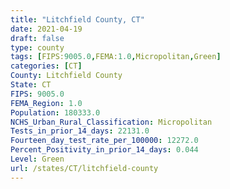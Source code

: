 ```yaml
---
title: "Litchfield County, CT"
date: 2021-04-19
draft: false
type: county
tags: [FIPS:9005.0,FEMA:1.0,Micropolitan,Green]
categories: [CT]
County: Litchfield County
State: CT
FIPS: 9005.0
FEMA_Region: 1.0
Population: 180333.0
NCHS_Urban_Rural_Classification: Micropolitan
Tests_in_prior_14_days: 22131.0
Fourteen_day_test_rate_per_100000: 12272.0
Percent_Positivity_in_prior_14_days: 0.044
Level: Green
url: /states/CT/litchfield-county
---
```



